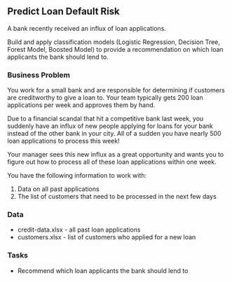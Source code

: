 ## Predict Loan Default Risk
A bank recently received an influx of loan applications.

Build and apply classification models (Logistic Regression, Decision Tree, Forest Model, Boosted Model) to provide a recommendation on which loan applicants the bank should lend to.

### Business Problem
You work for a small bank and are responsible for determining if customers are creditworthy to give a loan to. Your team typically gets 200 loan applications per week and approves them by hand.

Due to a financial scandal that hit a competitive bank last week, you suddenly have an influx of new people applying for loans for your bank instead of the other bank in your city. All of a sudden you have nearly 500 loan applications to process this week!

Your manager sees this new influx as a great opportunity and wants you to figure out how to process all of these loan applications within one week.

You have the following information to work with:
1. Data on all past applications
2. The list of customers that need to be processed in the next few days

### Data
- credit-data.xlsx - all past loan applications
- customers.xlsx - list of customers who applied for a new loan

### Tasks
- Recommend which loan applicants the bank should lend to
